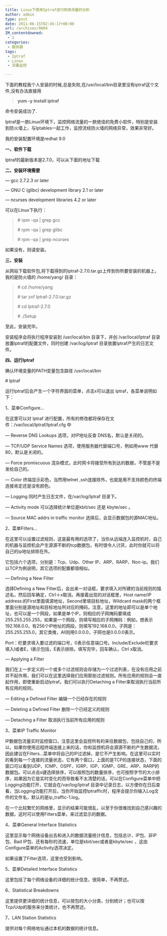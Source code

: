 ```yaml
---
title: Linux下使用Iptraf进行网络流量的分析
author: admin
type: post
date: 2011-06-15T02:45:17+00:00
url: /archives/9804
IM_contentdowned:
 - 1
categories:
 - 服务器
tags:
 - Iptraf
 - Linux
 - 流量监控

---
```

下面的教程我个人安装的时候,总是失败,在/usr/local/bin目录里没有iptraf这个文件,没有办法直接用

> **yum -y install iptraf**

命令安装成功了.

Iptraf是一款Linux环境下，监控网络流量的一款绝佳的免费小软件，特别是安装到防火墙上，与Iptables一起工作，监控流经防火墙的网络异常，效果非常好。

我的安装配置环境是redhat 9.0

**一、软件下载**

Iptraf的最新版本是2.7.0，可以从下面的地址下载[][1]

**二、安装环境需要**

— gcc 2.7.2.3 or later

— GNU C (glibc) development library 2.1 or later

— ncurses development libraries 4.2 or later

可以在Linux下执行：

> \# rpm -qa | grep gcc
>
> \# rpm -qa | grep glibc
>
> \# rpm -qa | grep ncurses

如果没有，则请安装。

**三、安装**

从网站下载软件包,将下载得到的Iptraf-2.7.0.tar.gz上传到你所要安装的机器上，我的是防火墙的 /home/yang/ 目录：

> \# cd /home/yang
>
> \# tar zxf Iptraf-2.7.0.tar.gz
>
> \# cd Iptraf-2.7.0
>
> \# ./Setup

至此，安装完毕。

安装程序会将执行程序安装到 /usr/local/bin 目录下，并创 /var/local/Iptraf 目录放置Iptraf的配置文件，同时创建 /var/log/Iptraf 目录放置Iptraf产生的日志文件。

**四、运行Iptraf**

确认环境变量的PATH变量包含路径 /usr/local/bin

\# Iptraf

运行Iptraf后会产生一个字符界面的菜单，点击x可以退出 Iptraf，各菜单说明如下：

1、菜单Configure…

在这里可以对 Iptraf 进行配置，所有的修改都将保存在文件：/var/local/Iptraf/Iptraf.cfg 中

— Reverse DNS Lookups 选项，对IP地址反查 DNS名，默认是关闭的。

— TCP/UDP Service Names 选项，使用服务器代替端口号，例如用www 代替80，默认是关闭的。

— Force promiscuous 混杂模式，此时网卡将接受所有到达的数据，不管是不是发给自己的。

— Color 终端显示彩色，当然用telnet ,ssh连接除外，也就是用不支持颜色的终端连接肯定还是没有颜色。

— Logging 同时产生日志文件，在/var/log/Iptraf 目录下。

— Activity mode 可以选择统计单位是kbit/sec 还是 kbyte/sec 。

— Source MAC addrs in traffic monitor 选择后，会显示数据包的源MAC地址。

2、菜单Filters…

在这里可以设置过滤规则，这是最有用的选项了，当你从远端连入监控机时，自己的机器与监控机会产生源源不断的tcp数据包，有时很令人讨厌，此时你就可以将自己的ip地址排除在外。

它包括六个选项，分别是：Tcp、Udp、Other IP、ARP、RARP、Non-ip。我们以TCP为例说明，其它选项的配置都很相似。

— Defining a New Filter

选择Defining a New Filter后，会出来一对话框，要求填入对所建的当前规则的描述名，然后回车确定，Ctrl＋x取消。再接着出现的对话框里，Host name/IP address:的First里面填源地址，Second里填目标地址，Wildcard mask的两个框里面分别是源地址和目标地址所对应的掩码，注意，这里的地址即可以是单个地址，也可以是一个网段，如果是单个IP，则相应的子网掩码要填成255.255.255.255，如果是一个网段，则填写相应的子网掩码：例如，想表示192.168.0.0，有256个IP地址的网段，则填写192.168.0.0，子网是：255.255.255.0，其它类推，All则用0.0.0.0，子网也是0.0.0.0表示。

Port：栏要求填入要过滤的端口号，0表示任意端口号。Include/Exclude栏要求填入I或者E，I表示包括，E表示排除。填写完毕，回车确认，Ctrl x取消。

— Applying a Filter

我们在上一步定义的一个或多个过滤规则会存储为一个过滤列表，在没有应用之前并不起作用，我们可以在这里选择我们应用那些过滤规则。所有应用的规则会一直起作用，即使重新启动Iptraf。我们可以执行Detaching a Filter来取消执行当前所有应用的规则。

— Editing a Defined Filter 编辑一个已经存在的规则

— Deleting a Defined Filter 删除一个已经定义的规则

— Detaching a Filter 取消执行当前所有应用的规则

3、菜单IP Traffic Monitor

IP数据包流量实时监控窗口，注意这里会监控所有的来往数据包，包括自己的，所以，如果你使用远程终端连接上来的话，你和监控机将会源源不断的产生数据流，因此建议在Filters…菜单中将自己的IP过滤掉，是它不产生影响。在这里可以实时的看到每一个连接的流量状态，它有两个窗口，上面的是TCP的连接状态，下面的窗口可以看到UDP、ICMP、OSPF、IGRP、IGP、IGMP、GRE、ARP、RARP的数据包。可以点击s键选择排序，可以按照包的数量排序，也可按照字节的大小排序，如果因为它是实时变化的而导致看不太清楚的话，可以在Configure菜单中把Logging功能打开，它就会在/var/log/Iptraf 目录中记录日志，以方便你在日后查看，当Logging功能打开后，当你开始监控Iptraffic时，程序会提示你输入Log文件的文件名，默认的是ip_traffic-1.log。

在一个比较繁忙的网络里，显示的结果可能很乱，以至于你很难找到自己感兴趣的数据，这时可以使用Filters菜单，来过滤显示的数据。

4、菜单General Interface Statistics

这里显示每个网络设备出去和进入的数据流量统计信息，包括总计、IP包、非IP包、Bad IP包、还有每秒的流速，单位是kbit/sec或者是kbyte/sec ，这由Configure菜单的Activity选项决定。

如果设置了Filter选项，这里也受到影响。

5、菜单Detailed Interface Statistics

这里包括了每个网络设备的详细的统计信息，很简单，不再赘述。

6、Statistical Breakdowns

这里提供更详细的统计信息，可以按包的大小分类，分别统计；也可以按Tcp/Udp的服务来分类统计，也不再赘述。

7、LAN Station Statistics

提供对每个网络地址通过本机的数据的统计信息。



 [1]: ftp://iptraf.seul.org/pub/Iptraf/
